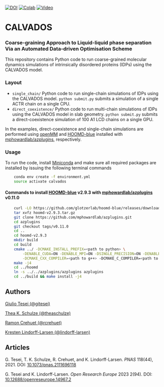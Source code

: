 [![DOI](https://zenodo.org/badge/DOI/10.5281/zenodo.6914054.svg)](https://doi.org/10.5281/zenodo.6914054)
[![Colab](https://colab.research.google.com/assets/colab-badge.svg)](https://colab.research.google.com/github/KULL-Centre/_2023_Tesei_IDRome/blob/main/IDRLab.ipynb)
[![Video](http://img.shields.io/badge/►-Video-FF0000.svg)](https://youtu.be/r-eFzoBiQZ4)

# CALVADOS
### Coarse-graining Approach to Liquid-liquid phase separation Via an Automated Data-driven Optimisation Scheme 

This repository contains Python code to run coarse-grained molecular dynamics simulations of intrinsically disordered proteins (IDPs) using the CALVADOS model.

### Layout

- `single_chain/` Python code to run single-chain simulations of IDPs using the CALVADOS model. `python submit.py` submits a simulation of a single ACTR chain on a single CPU.
- `direct_coexistence/` Python code to run multi-chain simulations of IDPs using the CALVADOS model in slab geometry. `python submit.py` submits a direct-coexistence simulation of 100 A1 LCD chains on a single GPU.

In the examples, direct-coexistence and single-chain simulations are performed using [openMM](https://openmm.org/) and [HOOMD-blue](https://hoomd-blue.readthedocs.io/en/latest/) installed with [mphowardlab/azplugins](https://github.com/mphowardlab/azplugins), respectively.

### Usage

To run the code, install [Miniconda](https://conda.io/miniconda.html) and make sure all required packages are installed by issuing the following terminal commands

```bash
    conda env create -f environment.yml
    source activate calvados
```

#### Commands to install [HOOMD-blue](https://hoomd-blue.readthedocs.io/en/latest/) v2.9.3 with [mphowardlab/azplugins](https://github.com/mphowardlab/azplugins) v0.11.0

```bash
    curl -LO https://github.com/glotzerlab/hoomd-blue/releases/download/v2.9.3/hoomd-v2.9.3.tar.gz
    tar xvfz hoomd-v2.9.3.tar.gz
    git clone https://github.com/mphowardlab/azplugins.git
    cd azplugins
    git checkout tags/v0.11.0
    cd ..
    cd hoomd-v2.9.3
    mkdir build
    cd build
    cmake ../ -DCMAKE_INSTALL_PREFIX=<path to python> \
        -DENABLE_CUDA=ON -DENABLE_MPI=ON -DSINGLE_PRECISION=ON -DENABLE_TBB=OFF \
        -DCMAKE_CXX_COMPILER=<path to g++> -DCMAKE_C_COMPILER=<path to gcc>
    make -j4
    cd ../hoomd
    ln -s ../../azplugins/azplugins azplugins
    cd ../build && make install -j4
```

Authors
-------------

[Giulio Tesei (@gitesei)](https://github.com/gitesei)

[Thea K. Schulze (@theaschulze)](https://github.com/theaschulze)

[Ramon Crehuet (@rcrehuet)](https://github.com/rcrehuet)

[Kresten Lindorff-Larsen (@lindorff-larsen)](https://github.com/lindorff-larsen)

Articles
-------------

G. Tesei, T. K. Schulze, R. Crehuet, and K. Lindorff-Larsen. _PNAS_ 118(44), 2021. DOI: [10.1073/pnas.2111696118](https://www.pnas.org/doi/10.1073/pnas.2111696118)

G. Tesei and K. Lindorff-Larsen. _Open Research Europe_ 2023 2(94). DOI: [10.12688/openreseurope.14967.2](https://doi.org/10.12688/openreseurope.14967.2)
